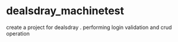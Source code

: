 # dealsdray_machinetest
create a  project for dealsdray . performing login validation and crud operation

